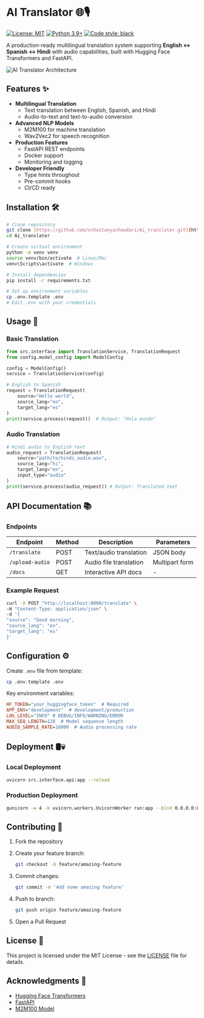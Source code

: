 # AI Translator 🌐🎙️

[![License: MIT](https://img.shields.io/badge/License-MIT-yellow.svg)](https://opensource.org/licenses/MIT)
[![Python 3.9+](https://img.shields.io/badge/python-3.9+-blue.svg)](https://www.python.org/downloads/)
[![Code style: black](https://img.shields.io/badge/code%20style-black-000000.svg)](https://github.com/psf/black)

A production-ready multilingual translation system supporting **English ↔ Spanish ↔ Hindi** with audio capabilities, built with Hugging Face Transformers and FastAPI.

![AI Translator Architecture](https://via.placeholder.com/800x400.png?text=AI+Translator+Architecture)

## Features ✨

- **Multilingual Translation**
  - Text translation between English, Spanish, and Hindi
  - Audio-to-text and text-to-audio conversion
- **Advanced NLP Models**
  - M2M100 for machine translation
  - Wav2Vec2 for speech recognition
- **Production Features**
  - FastAPI REST endpoints
  - Docker support
  - Monitoring and logging
- **Developer Friendly**
  - Type hints throughout
  - Pre-commit hooks
  - CI/CD ready

## Installation 🛠️

```bash
# Clone repository
git clone [https://github.com/vchaitanyachowdari/Ai_translater.git](https://github.com/vchaitanyachowdari/Ai_translater.git)
cd Ai_translater

# Create virtual environment
python -m venv venv
source venv/bin/activate  # Linux/Mac
venv\Scripts\activate  # Windows

# Install dependencies
pip install -r requirements.txt

# Set up environment variables
cp .env.template .env
# Edit .env with your credentials
```

## Usage 🚀

### Basic Translation

```python
from src.interface import TranslationService, TranslationRequest
from config.model_config import ModelConfig

config = ModelConfig()
service = TranslationService(config)

# English to Spanish
request = TranslationRequest(
    source="Hello world",
    source_lang="en",
    target_lang="es"
)
print(service.process(request))  # Output: "Hola mundo"
```

### Audio Translation

```python
# Hindi audio to English text
audio_request = TranslationRequest(
    source="path/to/hindi_audio.wav",
    source_lang="hi",
    target_lang="en",
    input_type="audio"
)
print(service.process(audio_request)) # Output: Translated text
```

## API Documentation 📚

### Endpoints

| Endpoint        | Method | Description                 | Parameters     |
|-----------------|--------|-----------------------------|----------------|
| `/translate`    | POST   | Text/audio translation      | JSON body      |
| `/upload-audio` | POST   | Audio file translation      | Multipart form |
| `/docs`         | GET    | Interactive API docs        | -              |

### Example Request

```bash
curl -X POST "http://localhost:8000/translate" \
-H "Content-Type: application/json" \
-d '{
"source": "Good morning",
"source_lang": "en",
"target_lang": "es"
}'
```

## Configuration ⚙️

Create `.env` file from template:

```bash
cp .env.template .env
```

Key environment variables:

```ini
HF_TOKEN="your_huggingface_token"  # Required
APP_ENV="development"  # development/production
LOG_LEVEL="INFO" # DEBUG/INFO/WARNING/ERROR
MAX_SEQ_LENGTH=128  # Model sequence length
AUDIO_SAMPLE_RATE=16000  # Audio processing rate
```

## Deployment 🛢💀

### Local Deployment

```bash
uvicorn src.interface.api:app --reload
```

### Production Deployment

```bash
gunicorn -w 4 -k uvicorn.workers.UvicornWorker run:app --bind 0.0.0.0:8000
```

## Contributing 🤝

1. Fork the repository
2. Create your feature branch:

   ```bash
   git checkout -b feature/amazing-feature
   ```

3. Commit changes:

   ```bash
   git commit -m 'Add some amazing feature'
   ```

4. Push to branch:

   ```bash
   git push origin feature/amazing-feature
   ```

5. Open a Pull Request

## License 📝

This project is licensed under the MIT License - see the [LICENSE](LICENSE) file for details.

## Acknowledgments 🙏

- [Hugging Face Transformers](https://huggingface.co/transformers)
- [FastAPI](https://fastapi.tiangolo.com/)
- [M2M100 Model](https://huggingface.co/facebook/m2m100_418M)
